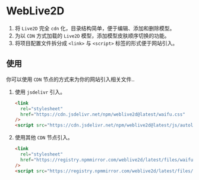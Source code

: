 # WebLive2D

1. 将 `Live2D` 完全 `cdn` 化，目录结构简单，便于编辑、添加和删除模型。
2. 为以 `CDN` 方式加载的 `Live2D` 模型，添加模型皮肤顺序切换的功能。
3. 将项目配置文件拆分成 `<link>` 与 `<script>` 标签的形式便于网站引入。

## 使用

你可以使用 `CDN` 节点的方式来为你的网站引入相关文件..

1. 使用 `jsdelivr` 引入。

   ```html
   <link
     rel="stylesheet"
     href="https://cdn.jsdelivr.net/npm/weblive2d@latest/waifu.css"
   />
   <script src="https://cdn.jsdelivr.net/npm/weblive2d@latest/js/autoload.js"></script>
   ```

2. 使用其他 `CDN` 节点引入。

   ```html
   <link
     rel="stylesheet"
     href="https://registry.npmmirror.com/weblive2d/latest/files/waifu.css"
   />
   <script src="https://registry.npmmirror.com/weblive2d/latest/files/js/autoload.js"></script>
   ```
